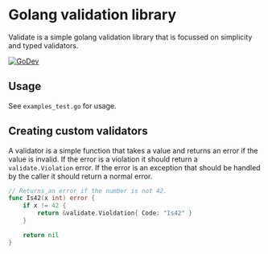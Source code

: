 # Golang validation library
Validate is a simple golang validation library that is focussed on simplicity and typed validators.

[![GoDev](https://pkg.go.dev/badge/github.com/SLASH2NL/validate)](https://pkg.go.dev/github.com/SLASH2NL/validate)

## Usage
See `examples_test.go` for usage.

## Creating custom validators
A validator is a simple function that takes a value and returns an error if the value is invalid.
If the error is a violation it should return a `validate.Violation` error.
If the error is an exception that should be handled by the caller it should return a normal error.

```go
// Returns an error if the number is not 42.
func Is42(x int) error {
    if x != 42 {
        return &validate.Violdation{ Code: "Is42" }
    }

    return nil
}
```